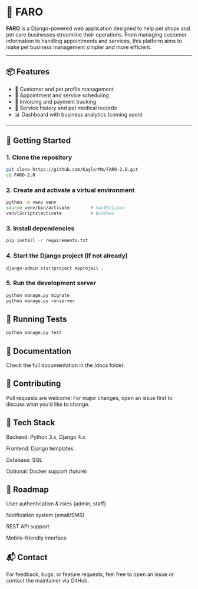 # 🐾 FARO

**FARO** is a Django-powered web application designed to help pet shops and pet care businesses streamline their operations. From managing customer information to handling appointments and services, this platform aims to make pet business management simpler and more efficient.

---

## 📦 Features

- 🐶 Customer and pet profile management
- 📅 Appointment and service scheduling
- 🧾 Invoicing and payment tracking
- 🐾 Service history and pet medical records
- 📊 Dashboard with business analytics (coming soon)

---

## 🚀 Getting Started

### 1. Clone the repository
```bash
git clone https://github.com/KaylerMm/FARO-2.0.git
cd FARO-2.0
```

### 2. Create and activate a virtual environment
```bash
python -m venv venv
source venv/bin/activate        # macOS/Linux
venv\Scripts\activate           # Windows
```

### 3. Install dependencies
```bash
pip install -r requirements.txt
```

### 4. Start the Django project (if not already)
```bash
django-admin startproject myproject .
```

### 5. Run the development server
```bash
python manage.py migrate
python manage.py runserver
```

## 🧪 Running Tests
```bash
python manage.py test
```

## 📄 Documentation
Check the full documentation in the /docs folder.

## 🤝 Contributing
Pull requests are welcome! For major changes, open an issue first to discuss what you’d like to change.

## 🧱 Tech Stack
Backend: Python 3.x, Django 4.x

Frontend: Django templates

Database: SQL

Optional: Docker support (future)

## 🔮 Roadmap
 User authentication & roles (admin, staff)

 Notification system (email/SMS)

 REST API support

 Mobile-friendly interface

## 📬 Contact
For feedback, bugs, or feature requests, feel free to open an issue or contact the maintainer via GitHub.


